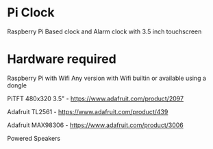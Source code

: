 # Pi Clock

Raspberry Pi Based clock and Alarm clock with 3.5 inch touchscreen

# Hardware required

Raspberry Pi with Wifi
Any version with Wifi builtin or available using a dongle

PiTFT 480x320 3.5" - https://www.adafruit.com/product/2097

Adafruit TL2561 - https://www.adafruit.com/product/439

Adafruit MAX98306 - https://www.adafruit.com/product/3006

Powered Speakers

